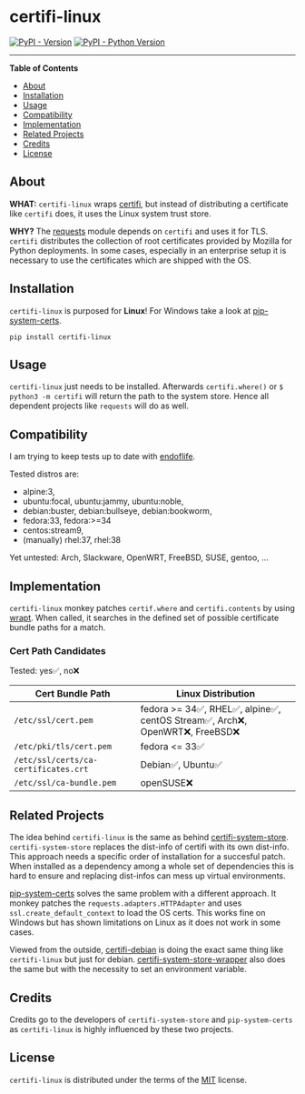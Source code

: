 # certifi-linux

[![PyPI - Version](https://img.shields.io/pypi/v/certifi-linux.svg)](https://pypi.org/project/certifi-linux)
[![PyPI - Python Version](https://img.shields.io/pypi/pyversions/certifi-linux.svg)](https://pypi.org/project/certifi-linux)

-----

**Table of Contents**

- [About](#about)
- [Installation](#installation)
- [Usage](#usage)
- [Compatibility](#compatibility)
- [Implementation](#implementation)
- [Related Projects](#related-projects)
- [Credits](#credits)
- [License](#license)

## About

**WHAT:** `certifi-linux` wraps [certifi](https://pypi.org/project/certifi/), but instead of distributing a certificate like `certifi` does, it uses the Linux system trust store.

**WHY?** The [requests](https://pypi.org/project/requests/) module depends on `certifi` and uses it for TLS. `certifi` distributes the collection of root certificates provided by Mozilla for Python deployments. In some cases, especially in an enterprise setup it is necessary to use the certificates which are shipped with the OS.

## Installation

`certifi-linux` is purposed for **Linux**! For Windows take a look at [pip-system-certs](https://gitlab.com/alelec/pip-system-certs).

```console
pip install certifi-linux
```

## Usage

`certifi-linux` just needs to be installed. Afterwards `certifi.where()` or `$ python3 -m certifi` will return the path to the system store. Hence all dependent projects like `requests` will do as well.

## Compatibility

I am trying to keep tests up to date with [endoflife](https://endoflife.date/).

Tested distros are:

- alpine:3,
- ubuntu:focal, ubuntu:jammy, ubuntu:noble,
- debian:buster, debian:bullseye, debian:bookworm,
- fedora:33, fedora:>=34
- centos:stream9,
- (manually) rhel:37, rhel:38

Yet untested: Arch, Slackware, OpenWRT, FreeBSD, SUSE, gentoo, ...

## Implementation

`certifi-linux` monkey patches `certif.where` and `certifi.contents` by using [wrapt](https://pypi.org/project/wrapt/). When called, it searches in the defined set of possible certificate bundle paths for a match.

### Cert Path Candidates

Tested: yes✅, no❌

| Cert Bundle Path                     | Linux Distribution                                                               |
| ------------------------------------ | -------------------------------------------------------------------------------- |
| `/etc/ssl/cert.pem`                  | fedora >= 34✅, RHEL✅, alpine✅, centOS Stream✅, Arch❌, OpenWRT❌, FreeBSD❌ |
| `/etc/pki/tls/cert.pem`              | fedora <= 33✅                                                                  |
| `/etc/ssl/certs/ca-certificates.crt` | Debian✅, Ubuntu✅                                                               |
| `/etc/ssl/ca-bundle.pem`             | openSUSE❌                                                                       |

## Related Projects

The idea behind `certifi-linux` is the same as behind [certifi-system-store](https://github.com/tiran/certifi-system-store/). `certifi-system-store` replaces the dist-info of certifi with its own dist-info. This approach needs a specific order of installation for a succesful patch. When installed as a dependency among a whole set of dependencies this is hard to ensure and replacing dist-infos can mess up virtual environments.

[pip-system-certs](https://gitlab.com/alelec/pip-system-certs) solves the same problem with a different approach. It monkey patches the `requests.adapters.HTTPAdapter` and uses `ssl.create_default_context` to load the OS certs. This works fine on Windows but has shown limitations on Linux as it does not work in some cases.

Viewed from the outside, [certifi-debian](https://pypi.org/project/certifi-debian/) is doing the exact same thing like `certifi-linux` but just for debian. [certifi-system-store-wrapper](https://pypi.org/project/certifi-system-store-wrapper/) also does the same but with the necessity to set an environment variable.

## Credits

Credits go to the developers of `certifi-system-store` and `pip-system-certs` as `certifi-linux` is highly influenced by these two projects.

## License

`certifi-linux` is distributed under the terms of the [MIT](https://spdx.org/licenses/MIT.html) license.
